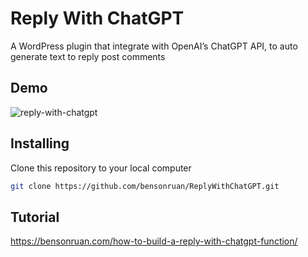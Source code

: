 # Reply With ChatGPT
A WordPress plugin that integrate with OpenAI’s ChatGPT API, to auto generate text to reply post comments 

## Demo
![reply-with-chatgpt](https://i0.wp.com/bensonruan.com/wp-content/uploads/2023/03/WP-Plugin-ChatGPT-Reply-Demo.gif)

## Installing
Clone this repository to your local computer
``` bash
git clone https://github.com/bensonruan/ReplyWithChatGPT.git
```

## Tutorial 
https://bensonruan.com/how-to-build-a-reply-with-chatgpt-function/

